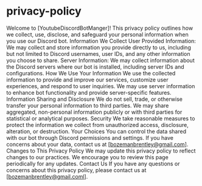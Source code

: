 # privacy-policy
Welcome to [YoutubeDiscordBotManger]! This privacy policy outlines how we collect, use, disclose, and safeguard your personal information when you use our Discord bot.
Information We Collect User Provided Information: We may collect and store information you provide directly to us, including but not limited to Discord usernames, user IDs, and any other information you choose to share. Server Information: We may collect information about the Discord servers where our bot is installed, including server IDs and configurations. How We Use Your Information We use the collected information to provide and improve our services, customize user experiences, and respond to user inquiries.
We may use server information to enhance bot functionality and provide server-specific features. Information Sharing and Disclosure We do not sell, trade, or otherwise transfer your personal information to third parties. We may share aggregated, non-personal information publicly or with third parties for statistical or analytical purposes.
Security We take reasonable measures to protect the information we collect from unauthorized access, disclosure, alteration, or destruction. Your Choices You can control the data shared with our bot through Discord permissions and settings. If you have concerns about your data, contact us at [bozemanbrentley@gmail.com]. Changes to This Privacy Policy We may update this privacy policy to reflect changes to our practices. We encourage you to review this page periodically for any updates. Contact Us If you have any questions or concerns about this privacy policy, please contact us at [bozemanbrentley@gmail.coml].
